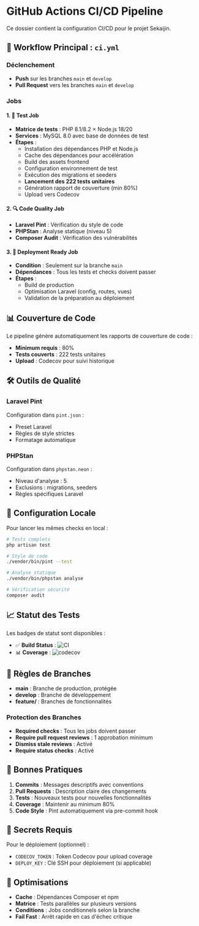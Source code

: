 # GitHub Actions CI/CD Pipeline

Ce dossier contient la configuration CI/CD pour le projet Sekaijin.

## 🔄 Workflow Principal : `ci.yml`

### Déclenchement
- **Push** sur les branches `main` et `develop`
- **Pull Request** vers les branches `main` et `develop`

### Jobs

#### 1. 🧪 **Test Job**
- **Matrice de tests** : PHP 8.1/8.2 × Node.js 18/20
- **Services** : MySQL 8.0 avec base de données de test
- **Étapes** :
  - Installation des dépendances PHP et Node.js
  - Cache des dépendances pour accélération
  - Build des assets frontend
  - Configuration environnement de test
  - Exécution des migrations et seeders
  - **Lancement des 222 tests unitaires**
  - Génération rapport de couverture (min 80%)
  - Upload vers Codecov

#### 2. 🔍 **Code Quality Job**
- **Laravel Pint** : Vérification du style de code
- **PHPStan** : Analyse statique (niveau 5)
- **Composer Audit** : Vérification des vulnérabilités

#### 3. 🚀 **Deployment Ready Job**
- **Condition** : Seulement sur la branche `main`
- **Dépendances** : Tous les tests et checks doivent passer
- **Étapes** :
  - Build de production
  - Optimisation Laravel (config, routes, vues)
  - Validation de la préparation au déploiement

## 📊 Couverture de Code

Le pipeline génère automatiquement les rapports de couverture de code :
- **Minimum requis** : 80%
- **Tests couverts** : 222 tests unitaires
- **Upload** : Codecov pour suivi historique

## 🛠️ Outils de Qualité

### Laravel Pint
Configuration dans `pint.json` :
- Preset Laravel
- Règles de style strictes
- Formatage automatique

### PHPStan
Configuration dans `phpstan.neon` :
- Niveau d'analyse : 5
- Exclusions : migrations, seeders
- Règles spécifiques Laravel

## 🔧 Configuration Locale

Pour lancer les mêmes checks en local :

```bash
# Tests complets
php artisan test

# Style de code
./vendor/bin/pint --test

# Analyse statique
./vendor/bin/phpstan analyse

# Vérification sécurité
composer audit
```

## 📈 Statut des Tests

Les badges de statut sont disponibles :
- ✅ **Build Status** : ![CI](https://github.com/username/sekaijin/workflows/CI%2FCD%20Pipeline/badge.svg)
- 📊 **Coverage** : ![codecov](https://codecov.io/gh/username/sekaijin/branch/main/graph/badge.svg)

## 🚦 Règles de Branches

- **main** : Branche de production, protégée
- **develop** : Branche de développement
- **feature/** : Branches de fonctionnalités

### Protection des Branches
- **Required checks** : Tous les jobs doivent passer
- **Require pull request reviews** : 1 approbation minimum
- **Dismiss stale reviews** : Activé
- **Require status checks** : Activé

## 📝 Bonnes Pratiques

1. **Commits** : Messages descriptifs avec conventions
2. **Pull Requests** : Description claire des changements
3. **Tests** : Nouveaux tests pour nouvelles fonctionnalités
4. **Coverage** : Maintenir au minimum 80%
5. **Code Style** : Pint automatiquement via pre-commit hook

## 🔐 Secrets Requis

Pour le déploiement (optionnel) :
- `CODECOV_TOKEN` : Token Codecov pour upload coverage
- `DEPLOY_KEY` : Clé SSH pour déploiement (si applicable)

## 🎯 Optimisations

- **Cache** : Dépendances Composer et npm
- **Matrice** : Tests parallèles sur plusieurs versions
- **Conditions** : Jobs conditionnels selon la branche
- **Fail Fast** : Arrêt rapide en cas d'échec critique